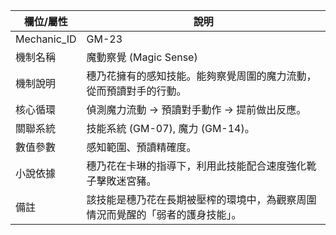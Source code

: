 | 欄位/屬性 | 說明 |
|---|---|
| Mechanic_ID | GM-23 |
| 機制名稱 | 魔動察覺 (Magic Sense) |
| 機制說明 | 穗乃花擁有的感知技能。能夠察覺周圍的魔力流動，從而預讀對手的行動。 |
| 核心循環 | 偵測魔力流動 -> 預讀對手動作 -> 提前做出反應。 |
| 關聯系統 | 技能系統 (GM-07), 魔力 (GM-14)。 |
| 數值參數 | 感知範圍、預讀精確度。 |
| 小說依據 | 穗乃花在卡琳的指導下，利用此技能配合速度強化靴子擊敗迷宮豬。 |
| 備註 | 該技能是穗乃花在長期被壓榨的環境中，為觀察周圍情況而覺醒的「弱者的護身技能」。 |
